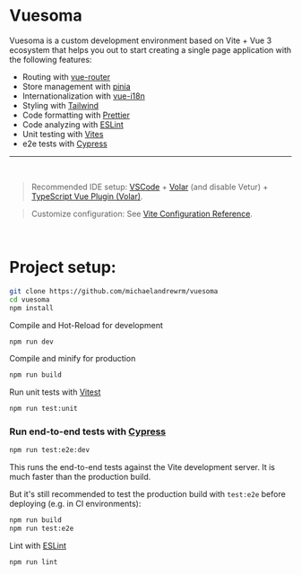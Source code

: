 # Vuesoma

Vuesoma is a custom development environment based on Vite + Vue 3 ecosystem that helps you out to start creating a single page application with the following features:

- Routing with [vue-router](https://router.vuejs.org)
- Store management with [pinia](https://pinia.vuejs.org)
- Internationalization with [vue-i18n](https://vue-i18n.intlify.dev)
- Styling with [Tailwind](https://tailwindcss.com)
- Code formatting with [Prettier](https://prettier.io)
- Code analyzing with [ESLint](https://eslint.org)
- Unit testing with [Vites](https://vitest.dev)
- e2e tests with [Cypress](https://www.cypress.io)

---

<br>

> Recommended IDE setup: [VSCode](https://code.visualstudio.com/) + [Volar](https://marketplace.visualstudio.com/items?itemName=Vue.volar) (and disable Vetur) + [TypeScript Vue Plugin (Volar)](https://marketplace.visualstudio.com/items?itemName=Vue.vscode-typescript-vue-plugin).

> Customize configuration: See [Vite Configuration Reference](https://vitejs.dev/config/).

<br>

# Project setup:

```sh
git clone https://github.com/michaelandrewrm/vuesoma
cd vuesoma
npm install
```

Compile and Hot-Reload for development

```sh
npm run dev
```

Compile and minify for production

```sh
npm run build
```

Run unit tests with [Vitest](https://vitest.dev/)

```sh
npm run test:unit
```

### Run end-to-end tests with [Cypress](https://www.cypress.io/)

```sh
npm run test:e2e:dev
```

This runs the end-to-end tests against the Vite development server.
It is much faster than the production build.

But it's still recommended to test the production build with `test:e2e` before deploying (e.g. in CI environments):

```sh
npm run build
npm run test:e2e
```

Lint with [ESLint](https://eslint.org/)

```sh
npm run lint
```
